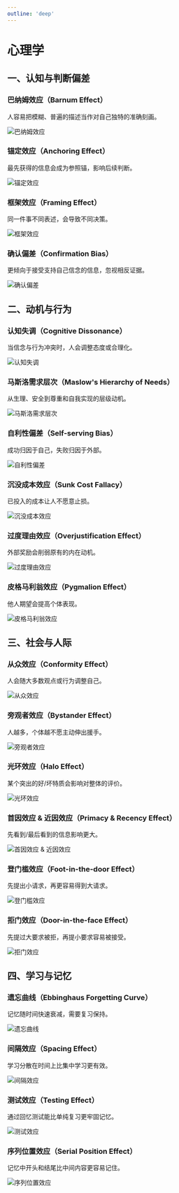 ```yaml
---
outline: 'deep'
---
```


# 心理学


## 一、认知与判断偏差

### **巴纳姆效应（Barnum Effect）**

人容易把模糊、普遍的描述当作对自己独特的准确刻画。

![巴纳姆效应](/psychology/barnum-effect.png)

### **锚定效应（Anchoring Effect）**

最先获得的信息会成为参照锚，影响后续判断。

![锚定效应](/psychology/anchoring-effect.png)

### **框架效应（Framing Effect）**

同一件事不同表述，会导致不同决策。

![框架效应](/psychology/framing-effect.png)
### **确认偏差（Confirmation Bias）**

更倾向于接受支持自己信念的信息，忽视相反证据。

![确认偏差](/psychology/confirmation-bias.png)


## 二、动机与行为

### **认知失调（Cognitive Dissonance）**

当信念与行为冲突时，人会调整态度或合理化。

![认知失调](/psychology/cognitive-dissonance.png)
### **马斯洛需求层次（Maslow's Hierarchy of Needs）**

从生理、安全到尊重和自我实现的层级动机。

![马斯洛需求层次](/psychology/maslows-hierarchy-of-needs.jpg)
### **自利性偏差（Self-serving Bias）**

成功归因于自己，失败归因于外部。

![自利性偏差](/psychology/self-serving-bias.jpg)
### **沉没成本效应（Sunk Cost Fallacy）**

已投入的成本让人不愿意止损。

![沉没成本效应](/psychology/sunk-cost-fallacy.png)
### **过度理由效应（Overjustification Effect）**

外部奖励会削弱原有的内在动机。

![过度理由效应](/psychology/overjustification-effect.png)
### **皮格马利翁效应（Pygmalion Effect）**

他人期望会提高个体表现。

![皮格马利翁效应](/psychology/pygmalion-effect.png)


## 三、社会与人际

### **从众效应（Conformity Effect）**

人会随大多数观点或行为调整自己。

![从众效应](/psychology/conformity-effect.png)

### **旁观者效应（Bystander Effect）**

人越多，个体越不愿主动伸出援手。

![旁观者效应](/psychology/bystander-effect.png)

### **光环效应（Halo Effect）**

某个突出的好/坏特质会影响对整体的评价。

![光环效应](/psychology/halo-effect.png)

### **首因效应 & 近因效应（Primacy & Recency Effect）**

先看到/最后看到的信息影响更大。

![首因效应 & 近因效应](/psychology/primacy-recency-effect.jpg)

### **登门槛效应（Foot-in-the-door Effect）**

先提出小请求，再更容易得到大请求。

![登门槛效应](/psychology/foot-in-the-door-effect.jpg)

### **拒门效应（Door-in-the-face Effect）**

先提过大要求被拒，再提小要求容易被接受。

![拒门效应](/psychology/door-in-the-face-effect.png)

## 四、学习与记忆

### **遗忘曲线（Ebbinghaus Forgetting Curve）**

记忆随时间快速衰减，需要复习保持。

![遗忘曲线](/psychology/ebbinghaus-forgetting-curve.jpg)

### **间隔效应（Spacing Effect）**

学习分散在时间上比集中学习更有效。

![间隔效应](/psychology/spacing-effect.jpg)

### **测试效应（Testing Effect）**

通过回忆测试能比单纯复习更牢固记忆。

![测试效应](/psychology/testing-effect.jpg)

### **序列位置效应（Serial Position Effect）**

记忆中开头和结尾比中间内容更容易记住。

![序列位置效应](/psychology/serial-position-effect.jpg)

